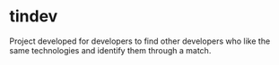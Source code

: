 # tindev
 Project developed for developers to find other developers who like the same technologies and identify them through a match.
